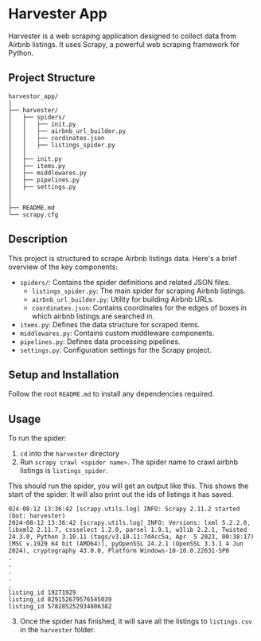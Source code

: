 # Harvester App

Harvester is a web scraping application designed to collect data from Airbnb listings. It uses Scrapy, a powerful web scraping framework for Python.

## Project Structure
```
harvestor_app/
│
├── harvester/
│   ├── spiders/
│   │   ├── init.py
│   │   ├── airbnb_url_builder.py
│   │   ├── cordinates.json
│   │   ├── listings_spider.py
│   │
│   ├── init.py
│   ├── items.py
│   ├── middlewares.py
│   ├── pipelines.py
│   ├── settings.py
│   
│
├── README.md
└── scrapy.cfg

```

## Description

This project is structured to scrape Airbnb listings data. Here's a brief overview of the key components:

- `spiders/`: Contains the spider definitions and related JSON files.
  - `listings_spider.py`: The main spider for scraping Airbnb listings.
  - `airbnb_url_builder.py`: Utility for building Airbnb URLs.
  - `coordinates.json`: Contains coordinates for the edges of boxes in which airbnb listings are searched in.  
- `items.py`: Defines the data structure for scraped items.
- `middlewares.py`: Contains custom middleware components.
- `pipelines.py`: Defines data processing pipelines.
- `settings.py`: Configuration settings for the Scrapy project.

## Setup and Installation

Follow the root `README.md` to install any dependencies required. 

## Usage

To run the spider:
1. `cd` into the `harvester` directory
2. Run `scrapy crawl <spider name>`. The spider name to crawl airbnb listings is `listings_spider`.

This should run the spider, you will get an output like this. This shows the start of the spider.
It will also print out the ids of listings it has saved.
```
024-08-12 13:36:42 [scrapy.utils.log] INFO: Scrapy 2.11.2 started (bot: harvester)
2024-08-12 13:36:42 [scrapy.utils.log] INFO: Versions: lxml 5.2.2.0, libxml2 2.11.7, cssselect 1.2.0, parsel 1.9.1, w3lib 2.2.1, Twisted 24.3.0, Python 3.10.11 (tags/v3.10.11:7d4cc5a, Apr  5 2023, 00:38:17) [MSC v.1929 64 bit (AMD64)], pyOpenSSL 24.2.1 (OpenSSL 3.3.1 4 Jun 2024), cryptography 43.0.0, Platform Windows-10-10.0.22631-SP0
.
.
.
.
.
listing_id 19271929
listing_id 829152679576545039
listing_id 578285252934806382
```
3. Once the spider has finished, it will save all the listings to `listings.csv` in the `harvester` folder.

